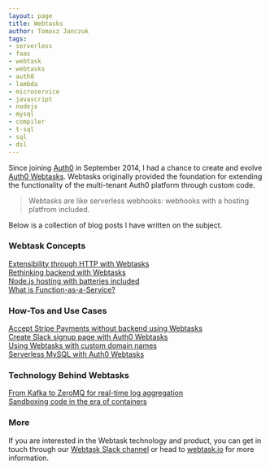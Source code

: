 ```yaml
---
layout: page
title: Webtasks
author: Tomasz Janczuk
tags:
- serverless
- faas
- webtask
- webtasks
- auth0
- lambda
- microservice
- javascript
- nodejs
- mysql
- compiler
- t-sql
- sql
- dsl
---
```


Since joining [Auth0](https://auth0.com) in September 2014, I had a chance to create and evolve [Auth0 Webtasks](https://webtask.io). Webtasks originally provided the foundation for extending the functionality of the multi-tenant Auth0 platform through custom code.  

> Webtasks are like serverless webhooks: webhooks with a hosting platfrom included. 

Below is a collection of blog posts I have written on the subject. 

### Webtask Concepts

[Extensibility through HTTP with Webtasks](https://tomasz.janczuk.org/2015/07/extensibility-through-http-with-webtasks.html)  
[Rethinking backend with Webtasks](https://tomasz.janczuk.org/2015/04/rethinking-backend-with-webtasks.html)  
[Node.js hosting with batteries included](https://tomasz.janczuk.org/2015/06/node-hosting-batteries-included.html)  
[What is Function-as-a-Service?](https://tomasz.janczuk.org/2016/06/what-is-function-as-a-service.html)  

### How-Tos and Use Cases

[Accept Stripe Payments without backend using Webtasks](https://tomasz.janczuk.org/2016/01/accept-stripe-payments-without-backend-using-webtasks.html)  
[Create Slack signup page with Auth0 Webtasks](https://tomasz.janczuk.org/2016/02/create-slack-signup-page-with-webtasks.html)  
[Using Webtasks with custom domain names](https://tomasz.janczuk.org/2016/03/webtasks-with-custom-domain.html)  
[Serverless MySQL with Auth0 Webtasks](https://tomasz.janczuk.org/2016/07/serverless-mysql-with-auth0-webtasks.html)  

### Technology Behind Webtasks

[From Kafka to ZeroMQ for real-time log aggregation](https://tomasz.janczuk.org/2015/09/from-kafka-to-zeromq-for-log-aggregation.html)  
[Sandboxing code in the era of containers](https://medium.com/aws-activate-startup-blog/sandboxing-code-in-the-era-of-containers-294edb3a674)  

### More

If you are interested in the Webtask technology and product, you can get in touch through our [Webtask Slack channel](http://chat.webtask.io/) or head to [webtask.io](https://webtask.io) for more information. 
